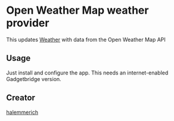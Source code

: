 # Open Weather Map weather provider

This updates [Weather](https://banglejs.com/apps/#weather) with data from the Open Weather Map API

## Usage

Just install and configure the app. This needs an internet-enabled Gadgetbridge version.

## Creator

[halemmerich](https://github.com/halemmerich)
